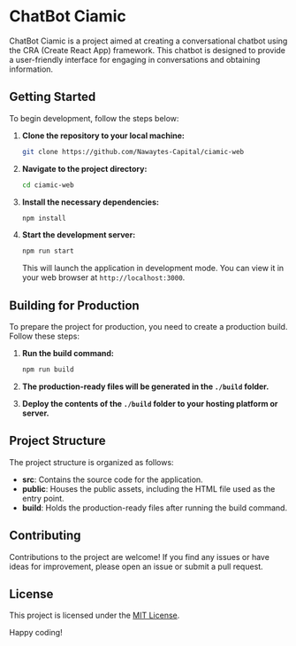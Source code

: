 # ChatBot Ciamic

ChatBot Ciamic is a project aimed at creating a conversational chatbot using the CRA (Create React App) framework. This chatbot is designed to provide a user-friendly interface for engaging in conversations and obtaining information.

## Getting Started

To begin development, follow the steps below:

1. **Clone the repository to your local machine:**
   ```bash
   git clone https://github.com/Nawaytes-Capital/ciamic-web
   ```

2. **Navigate to the project directory:**
   ```bash
   cd ciamic-web
   ```

3. **Install the necessary dependencies:**
   ```bash
   npm install
   ```

4. **Start the development server:**
   ```bash
   npm run start
   ```
   This will launch the application in development mode. You can view it in your web browser at `http://localhost:3000`.

## Building for Production

To prepare the project for production, you need to create a production build. Follow these steps:

1. **Run the build command:**
   ```bash
   npm run build
   ```

2. **The production-ready files will be generated in the `./build` folder.**

3. **Deploy the contents of the `./build` folder to your hosting platform or server.**

## Project Structure

The project structure is organized as follows:

- **src**: Contains the source code for the application.
- **public**: Houses the public assets, including the HTML file used as the entry point.
- **build**: Holds the production-ready files after running the build command.

## Contributing

Contributions to the project are welcome\! If you find any issues or have ideas for improvement, please open an issue or submit a pull request.

## License

This project is licensed under the [MIT License](LICENSE).

Happy coding\!
